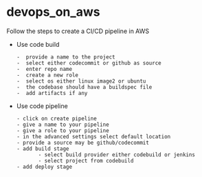 # devops_on_aws

Follow the steps to create a CI/CD pipeline in AWS

- Use code build

      -  provide a name to the project
      -  select either codecommit or github as source
      -  enter repo name
      -  create a new role
      -  select os either linux image2 or ubuntu
      -  the codebase should have a buildspec file
      -  add artifacts if any
- Use code pipeline
   
      - click on create pipeline
      - give a name to your pipeline
      - give a role to your pipeline
      - in the advanced settings select default location
      - provide a source may be github/codecommit
      - add build stage
             - select build provider either codebuild or jenkins
             - select project from codebuild
      - add deploy stage
      


